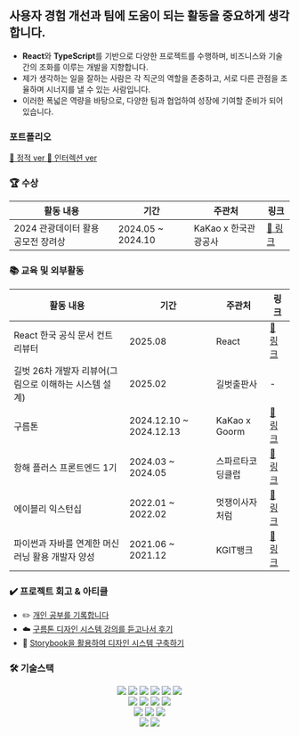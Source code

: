  ## 사용자 경험 개선과 팀에 도움이 되는 활동을 중요하게 생각합니다. 

- **React**와 **TypeScript**를 기반으로 다양한 프로젝트를 수행하며, 비즈니스와 기술 간의 조화를 이루는 개발을 지향합니다.
- 제가 생각하는 일을 잘하는 사람은 각 직군의 역할을 존중하고, 서로 다른 관점을 조율하며 시너지를 낼 수 있는 사람입니다.
- 이러한 폭넓은 역량을 바탕으로, 다양한 팀과 협업하여 성장에 기여할 준비가 되어 있습니다.

### 포트폴리오

[🔗 정적 ver ](https://ji-hong.kro.kr/)
[🔗 인터렉션 ver ](https://ji-hong.kro.kr/portfolio)

 ### 🏆 수상
 
| 활동 내용        | 기간 | 주관처 | 링크 |
|---------------|-----|------|-----|
|     2024 관광데이터 활용 공모전 장려상    | 2024.05 ~ 2024.10  | KaKao x 한국관광공사 | [🔗 링크](https://github.com/course-maker/Course-Maker-FE)  |


 ### 📚 교육 및 외부활동
 | 활동 내용   | 기간  |주관처| 링크 |
|------------|------|-----|-----|
| React 한국 공식 문서 컨트리뷰터  | 2025.08 |  React | [🔗 링크](https://github.com/reactjs/ko.react.dev/pull/1269) |
| 길벗 26차 개발자 리뷰어(그림으로 이해하는 시스템 설계)  | 2025.02 |  길벗출판사 |-|
| 구름톤  | 2024.12.10 ~ 2024.12.13  |  KaKao x Goorm | [🔗 링크](https://github.com/Jeju-thunder/thunder-frontend) |
| 항해 플러스 프론트엔드 1기  | 2024.03 ~ 2024.05  | 스파르타코딩클럽 |  [🔗 링크](https://github.com/Readme-Monster/readme-monster) |
| 에이블리 익스턴십  | 2022.01 ~ 2022.02    | 멋쟁이사자처럼 | [🔗 링크](https://github.com/lee-ji-hong/frontend-mission) |
| 파이썬과 자바를 연계한 머신러닝 활용 개발자 양성         | 2021.06 ~ 2021.12    | KGIT뱅크 | [🔗 링크](https://github.com/lee-ji-hong/homin_team_v.2)  |


### ✔️ 프로젝트 회고 & 아티클
<ul>
  <li>✏️ <a href="https://bold-spell-0a8.notion.site/febe8f662de647a19a42dc8a10c19e87">개인 공부를 기록합니다</a></li>
  <li>☁️ <a href="https://coding-ocean.tistory.com/116">구름톤 디자인 시스템 강의를 듣고나서 후기</a></li>
  <li>📄 <a href="https://coding-ocean.tistory.com/114">Storybook을 활용하여 디자인 시스템 구축하기</a></li>
</ul>
  
 ### 🛠️ 기술스택
<div align=center> 
  <img src="https://img.shields.io/badge/html5-E34F26?style=for-the-badge&logo=html5&logoColor=white"/>
  <img src="https://img.shields.io/badge/javascript-F7DF1E?style=for-the-badge&logo=javascript&logoColor=black"> 
  <img src="https://img.shields.io/badge/typescript-3178C6?style=for-the-badge&logo=typescript&logoColor=white"/>
  <img src="https://img.shields.io/badge/css-1572B6?style=for-the-badge&logo=css3&logoColor=white"/>
  <img src="https://img.shields.io/badge/storybook-FF4785?style=for-the-badge&logo=storybook&logoColor=white"/>
  <img src="https://img.shields.io/badge/scss-CC6699?style=for-the-badge&logo=sass&logoColor=white"/>
 <br>

  <img src="https://img.shields.io/badge/react.js-61DAFB?style=for-the-badge&logo=react&logoColor=black"/>
  <img src="https://img.shields.io/badge/next.js-000000?style=for-the-badge&logo=next.js&logoColor=white"/>
  <img src="https://img.shields.io/badge/vue.js-4FC08D?style=for-the-badge&logo=vue.js&logoColor=white"/>
  <img src="https://img.shields.io/badge/nuxt.js-00DC82?style=for-the-badge&logo=nuxt.js&logoColor=white"/>
  <br>
  
  <img src="https://img.shields.io/badge/yarn-2C8EBB?style=for-the-badge&logo=yarn&logoColor=white"/>
  <img src="https://img.shields.io/badge/npm-CB3837?style=for-the-badge&logo=npm&logoColor=white"/>
  <img src="https://img.shields.io/badge/yarn%20berry-2C8EBB?style=for-the-badge&logo=yarn&logoColor=white"/>
  <br>
  
  <img src="https://img.shields.io/badge/github-181717?style=for-the-badge&logo=github&logoColor=white"/>
  <img src="https://img.shields.io/badge/git-F05032?style=for-the-badge&logo=git&logoColor=white"/>
  <br>
</div>


